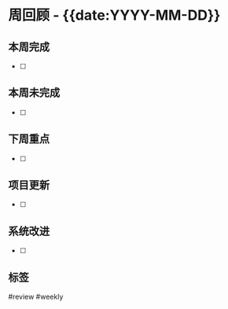 # 周回顾 - {{date:YYYY-MM-DD}}

## 本周完成
- [ ] 

## 本周未完成
- [ ] 

## 下周重点
- [ ] 

## 项目更新
- [ ] 

## 系统改进
- [ ] 

## 标签
#review #weekly
